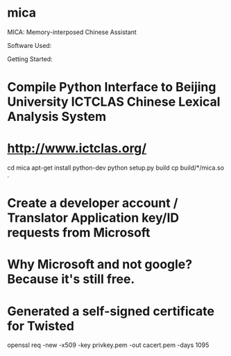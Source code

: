 mica
====

MICA: Memory-interposed Chinese Assistant

Software Used:

Getting Started:

# Compile Python Interface to Beijing University ICTCLAS Chinese Lexical Analysis System 
# http://www.ictclas.org/

cd mica
apt-get install python-dev
python setup.py build
cp build/*/mica.so .

# Create a developer account / Translator Application key/ID requests from Microsoft
# Why Microsoft and not google? Because it's still free.

# Generated a self-signed certificate for Twisted
openssl req -new -x509 -key privkey.pem -out cacert.pem -days 1095
